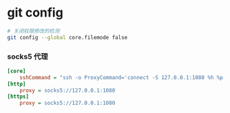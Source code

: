 # git config

```bash
# 关闭权限修改的检测
git config --global core.filemode false
```

### socks5 代理

```ini
[core]
	sshCommand = "ssh -o ProxyCommand='connect -S 127.0.0.1:1080 %h %p'"
[http]
	proxy = socks5://127.0.0.1:1080
[https]
	proxy = socks5://127.0.0.1:1080

```